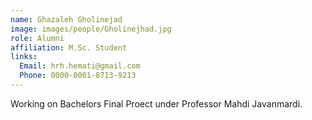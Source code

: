 ```yaml
---
name: Ghazaleh Gholinejad
image: images/people/Gholinejhad.jpg
role: Alumni
affiliation: M.Sc. Student
links:
  Email: hrh.hemati@gmail.com
  Phone: 0000-0001-8713-9213
---
```


Working on Bachelors Final Proect under Professor Mahdi Javanmardi.


